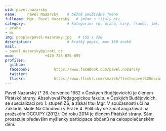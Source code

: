 ```yaml
---
uid: pavel.nazarsky
name:     Pavel Nazarský  	# běžně používáné jméno
fullname: Mgr. Pavel Nazarský  	# jméno s tituly etc.
category:                 	# kategorie: rp, praha, vary, hradec, jmk, senat
- praha
- mc
img: people/pavel-nazarsky.jpg   # 165 x 220
description:             	# kratký popis, max 160 znaků
mail:
- pavel.nazarsky@pirati.cz
mob:			  +420 735 076 699
profiles:
  github:                 
  facebook: 		  https://www.facebook.com/pavel.nazarsky
  twitter: 		  
  flickr:     		  https://www.flickr.com/search/?text=pavel%20nazarsky
---
```


Pavel Nazarský (* 26. července 1962 v Českých Budějovicích) je členem Pirátské strany. Absolvoval Pedagogickou fakultu v Českých Budějovicích, se specializací pro 1. stupeň ZŠ, a získal titul Mgr. V současnosti učí na Základní škole Na Chodovci v Praze 4. Politicky se začal angažovat na pražském OCCUPY (2012). Od roku 2014 je členem Pirátské strany. Sám prosazuje především myšlenky participace občanů na celospolečenském dění.
